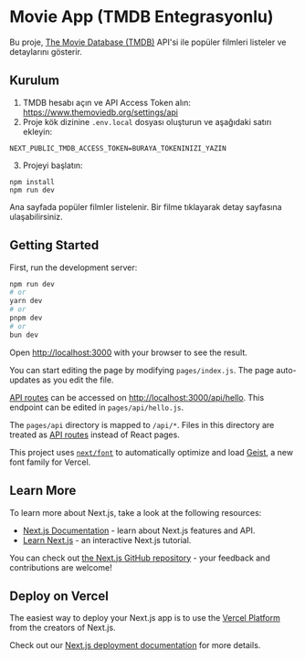 # Movie App (TMDB Entegrasyonlu)

Bu proje, [The Movie Database (TMDB)](https://www.themoviedb.org/) API'si ile popüler filmleri listeler ve detaylarını gösterir.

## Kurulum

1. TMDB hesabı açın ve API Access Token alın: https://www.themoviedb.org/settings/api
2. Proje kök dizinine `.env.local` dosyası oluşturun ve aşağıdaki satırı ekleyin:

```
NEXT_PUBLIC_TMDB_ACCESS_TOKEN=BURAYA_TOKENINIZI_YAZIN
```

3. Projeyi başlatın:

```
npm install
npm run dev
```

Ana sayfada popüler filmler listelenir. Bir filme tıklayarak detay sayfasına ulaşabilirsiniz.

## Getting Started

First, run the development server:

```bash
npm run dev
# or
yarn dev
# or
pnpm dev
# or
bun dev
```

Open [http://localhost:3000](http://localhost:3000) with your browser to see the result.

You can start editing the page by modifying `pages/index.js`. The page auto-updates as you edit the file.

[API routes](https://nextjs.org/docs/pages/building-your-application/routing/api-routes) can be accessed on [http://localhost:3000/api/hello](http://localhost:3000/api/hello). This endpoint can be edited in `pages/api/hello.js`.

The `pages/api` directory is mapped to `/api/*`. Files in this directory are treated as [API routes](https://nextjs.org/docs/pages/building-your-application/routing/api-routes) instead of React pages.

This project uses [`next/font`](https://nextjs.org/docs/pages/building-your-application/optimizing/fonts) to automatically optimize and load [Geist](https://vercel.com/font), a new font family for Vercel.

## Learn More

To learn more about Next.js, take a look at the following resources:

- [Next.js Documentation](https://nextjs.org/docs) - learn about Next.js features and API.
- [Learn Next.js](https://nextjs.org/learn-pages-router) - an interactive Next.js tutorial.

You can check out [the Next.js GitHub repository](https://github.com/vercel/next.js) - your feedback and contributions are welcome!

## Deploy on Vercel

The easiest way to deploy your Next.js app is to use the [Vercel Platform](https://vercel.com/new?utm_medium=default-template&filter=next.js&utm_source=create-next-app&utm_campaign=create-next-app-readme) from the creators of Next.js.

Check out our [Next.js deployment documentation](https://nextjs.org/docs/pages/building-your-application/deploying) for more details.
